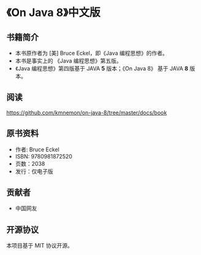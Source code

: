 # 《On Java 8》中文版

## 书籍简介

* 本书原作者为 [美] Bruce Eckel，即《Java 编程思想》的作者。
* 本书是事实上的 《Java 编程思想》第五版。
* 《Java 编程思想》第四版基于 JAVA **5** 版本；《On Java 8》 基于 JAVA **8** 版本。


## 阅读
https://github.com/kmnemon/on-java-8/tree/master/docs/book


## 原书资料
* 作者: Bruce Eckel 
* ISBN: 9780981872520
* 页数：2038
* 发行：仅电子版

## 贡献者

* 中国网友



## 开源协议

本项目基于 MIT 协议开源。





